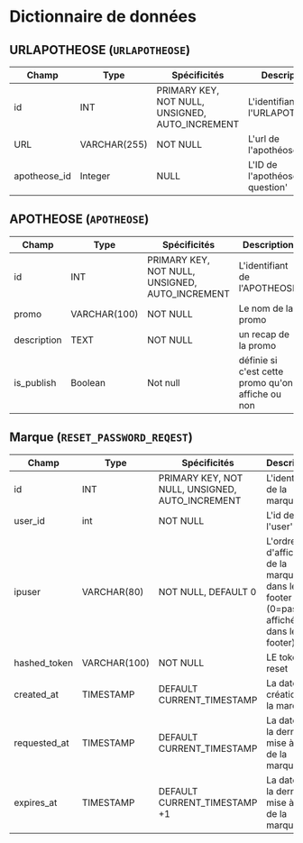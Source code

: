 # Dictionnaire de données

## URLAPOTHEOSE (`URLAPOTHEOSE`)

|Champ|Type|Spécificités|Description|
|-|-|-|-|
|id|INT|PRIMARY KEY, NOT NULL, UNSIGNED, AUTO_INCREMENT|L'identifiant de l'URLAPOTHEOSE|
|URL|VARCHAR(255)|NOT NULL|L'url de l'apothéose|
|apotheose_id|Integer|NULL|L'ID de l'apothéose en question'|

## APOTHEOSE (`APOTHEOSE`)

|Champ|Type|Spécificités|Description|
|-|-|-|-|
|id|INT|PRIMARY KEY, NOT NULL, UNSIGNED, AUTO_INCREMENT|L'identifiant de l'APOTHEOSE|
|promo|VARCHAR(100)|NOT NULL|Le nom de la promo|
|description|TEXT|NOT NULL|un recap de la promo|
|is_publish|Boolean|Not null|définie si c'est cette promo qu'on affiche ou non|


## Marque (`RESET_PASSWORD_REQEST`)

|Champ|Type|Spécificités|Description|
|-|-|-|-|
|id|INT|PRIMARY KEY, NOT NULL, UNSIGNED, AUTO_INCREMENT|L'identifiant de la marque|
|user_id|int|NOT NULL|L'id de l'user'|
|ipuser|VARCHAR(80)|NOT NULL, DEFAULT 0|L'ordre d'affichage de la marque dans le footer (0=pas affichée dans le footer)|
|hashed_token| VARCHAR(100)| NOT NULL| LE token de reset|
|created_at|TIMESTAMP|DEFAULT CURRENT_TIMESTAMP|La date de création de la marque|
|requested_at|TIMESTAMP|DEFAULT CURRENT_TIMESTAMP|La date de la dernière mise à jour de la marque|
|expires_at|TIMESTAMP|DEFAULT CURRENT_TIMESTAMP +1|La date de la dernière mise à jour de la marque|

